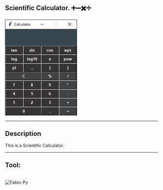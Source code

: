 ## Scientific Calculator. ➕➖✖️➗

![Scientific Calculator Image Sample](https://github.com/Fciambeli/Scientific-Calculator1/blob/main/Scientifc%20Calculator%20Image%20Sample.png?raw=true)

---
## Description

This is a Scientific Calculator.

---

## Tool:

<div style="display: inline_block"><br>
  <img align="center" alt="Fabio-Py" height="60" width="60" src="https://cdn.jsdelivr.net/gh/devicons/devicon@latest/icons/python/python-original.svg"">

